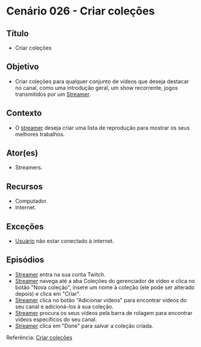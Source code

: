 # Cenário 026 - Criar coleções

## Título
* Criar coleções

## Objetivo
* Criar coleções para qualquer conjunto de vídeos que deseja destacar no canal, como uma introdução geral, um show recorrente, jogos transmitidos por um [Streamer](Streamer).

## Contexto
* O [streamer](Streamer) deseja criar uma lista de reprodução para mostrar os seus melhores trabalhos.

## Ator(es)
* Streamers.

## Recursos
* Computador.
* Internet.

## Exceções
* [Usuário](User) não estar conectado à internet.

## Episódios
* [Streamer](Streamer) entra na sua conta Twitch.
* [Streamer](Streamer) navega até a aba Coleções do gerenciador de vídeo e clica no botão "Nova coleção", insere um nome à coleção (ele pode ser alterado depois) e clica em "Criar". 
* [Streamer](Streamer) clica no botão "Adicionar vídeos" para encontrar vídeos do seu canal e adicioná-los à sua coleção.
* [Streamer](Streamer) procura os seus vídeos pela barra de rolagem para encontrar vídeos específicos do seu canal.
* [Streamer](Streamer) clica em "Done" para salvar a coleção criada.

Referência: [Criar coleções](https://help.twitch.tv/customer/pt_br/portal/articles/2752733-como-usar-as-coleções)
